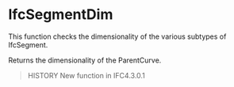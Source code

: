 # IfcSegmentDim

This function checks the dimensionality of the various subtypes of IfcSegment.<!-- end of definition -->

Returns the dimensionality of the ParentCurve.

> HISTORY  New function in IFC4.3.0.1
